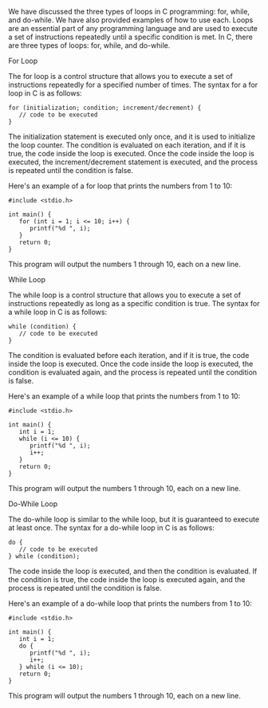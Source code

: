We have discussed the three types of loops in C programming: for, while, and do-while. We have also provided examples of how to use each. Loops are an essential part of any programming language and are used to execute a set of instructions repeatedly until a specific condition is met. In C, there are three types of loops: for, while, and do-while.

For Loop

The for loop is a control structure that allows you to execute a set of instructions repeatedly for a specified number of times. The syntax for a for loop in C is as follows:

    for (initialization; condition; increment/decrement) {
       // code to be executed
    }

The initialization statement is executed only once, and it is used to initialize the loop counter. The condition is evaluated on each iteration, and if it is true, the code inside the loop is executed. Once the code inside the loop is executed, the increment/decrement statement is executed, and the process is repeated until the condition is false.

Here's an example of a for loop that prints the numbers from 1 to 10:

    #include <stdio.h>
    
    int main() {
       for (int i = 1; i <= 10; i++) {
          printf("%d ", i);
       }
       return 0;
    }

This program will output the numbers 1 through 10, each on a new line.

While Loop

The while loop is a control structure that allows you to execute a set of instructions repeatedly as long as a specific condition is true. The syntax for a while loop in C is as follows:

    while (condition) {
       // code to be executed
    }

The condition is evaluated before each iteration, and if it is true, the code inside the loop is executed. Once the code inside the loop is executed, the condition is evaluated again, and the process is repeated until the condition is false.

Here's an example of a while loop that prints the numbers from 1 to 10:

    #include <stdio.h>
    
    int main() {
       int i = 1;
       while (i <= 10) {
          printf("%d ", i);
          i++;
       }
       return 0;
    }

This program will output the numbers 1 through 10, each on a new line.

Do-While Loop

The do-while loop is similar to the while loop, but it is guaranteed to execute at least once. The syntax for a do-while loop in C is as follows:

    do {
       // code to be executed
    } while (condition);

The code inside the loop is executed, and then the condition is evaluated. If the condition is true, the code inside the loop is executed again, and the process is repeated until the condition is false.

Here's an example of a do-while loop that prints the numbers from 1 to 10:

    #include <stdio.h>
    
    int main() {
       int i = 1;
       do {
          printf("%d ", i);
          i++;
       } while (i <= 10);
       return 0;
    }

This program will output the numbers 1 through 10, each on a new line.
